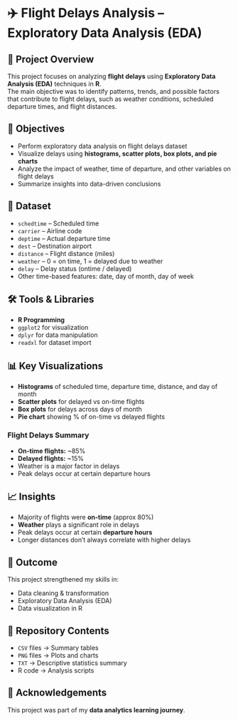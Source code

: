 # ✈️ Flight Delays Analysis – Exploratory Data Analysis (EDA)

## 📌 Project Overview
This project focuses on analyzing **flight delays** using **Exploratory Data Analysis (EDA)** techniques in **R**.  
The main objective was to identify patterns, trends, and possible factors that contribute to flight delays, such as weather conditions, scheduled departure times, and flight distances.

## 🎯 Objectives
- Perform exploratory data analysis on flight delays dataset  
- Visualize delays using **histograms, scatter plots, box plots, and pie charts**  
- Analyze the impact of weather, time of departure, and other variables on flight delays  
- Summarize insights into data-driven conclusions  

## 📂 Dataset
- `schedtime` – Scheduled time  
- `carrier` – Airline code  
- `deptime` – Actual departure time  
- `dest` – Destination airport  
- `distance` – Flight distance (miles)  
- `weather` – 0 = on time, 1 = delayed due to weather  
- `delay` – Delay status (ontime / delayed)  
- Other time-based features: date, day of month, day of week  

## 🛠️ Tools & Libraries
- **R Programming**  
- `ggplot2` for visualization  
- `dplyr` for data manipulation  
- `readxl` for dataset import  

## 📊 Key Visualizations
- **Histograms** of scheduled time, departure time, distance, and day of month  
- **Scatter plots** for delayed vs on-time flights  
- **Box plots** for delays across days of month  
- **Pie chart** showing % of on-time vs delayed flights  

### Flight Delays Summary
- **On-time flights:** ~85%  
- **Delayed flights:** ~15%  
- Weather is a major factor in delays  
- Peak delays occur at certain departure hours




## 📈 Insights
- Majority of flights were **on-time** (approx 80%)  
- **Weather** plays a significant role in delays  
- Peak delays occur at certain **departure hours**  
- Longer distances don’t always correlate with higher delays  

## 📌 Outcome
This project strengthened my skills in:  
- Data cleaning & transformation  
- Exploratory Data Analysis (EDA)  
- Data visualization in R  

## 🔗 Repository Contents
- `CSV` files → Summary tables  
- `PNG` files → Plots and charts  
- `TXT` → Descriptive statistics summary  
- R code → Analysis scripts  

## 🙌 Acknowledgements
This project was part of my **data analytics learning journey**.
